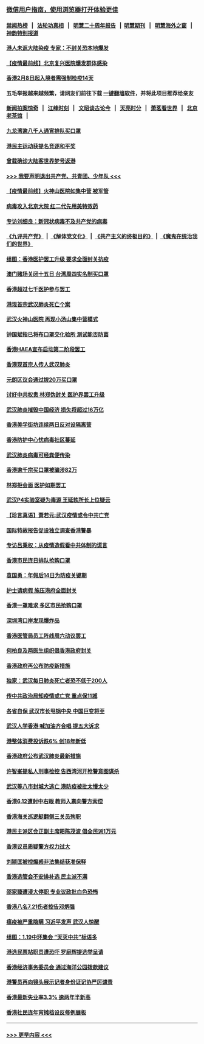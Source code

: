 ### [微信用户指南，使用浏览器打开体验更佳](https://github.com/gfw-breaker/banned-news1/blob/master/indexes/wechat-guide.md?t=0)
#### [禁闻热榜](热点新闻.md?t=0)  &nbsp;&nbsp;|&nbsp;&nbsp; [法轮功真相](https://github.com/gfw-breaker/truth/blob/master/README.md?t=0) &nbsp;&nbsp;|&nbsp;&nbsp; [明慧二十周年报告](https://github.com/gfw-breaker/mh-reports/blob/master/README.md?t=0) &nbsp;&nbsp;|&nbsp;&nbsp;[明慧期刊](https://github.com/gfw-breaker/mh-qikan) &nbsp;&nbsp;|&nbsp;&nbsp; [明慧海外之窗](https://github.com/gfw-breaker/mh-news/blob/master/README.md?t=0) &nbsp;&nbsp;|&nbsp;&nbsp; [神韵特别报道](https://github.com/gfw-breaker/mh-news/blob/master/shenyun.md?t=0)
#### [港人未返大陆染疫 专家：不封关恐本地爆发](../pages/nsc415/n11848021.md?t=02061702) 
#### [【疫情最前线】北京复兴医院爆发群体感染](../pages/nsc415/n11847626.md?t=02061702) 
#### [香港2月8日起入境者需强制检疫14天](../pages/nsc415/n11847658.md?t=02061702) 
#### 五毛举报越来越频繁，请网友们前往下载 [一键翻墙软件](https://github.com/gfw-breaker/ssr-accounts)，并将此项目推荐给亲友
#### [新闻拍案惊奇](https://github.com/gfw-breaker/banned-news1/blob/master/pages/link4.md) &nbsp;&nbsp;|&nbsp;&nbsp; [江峰时刻](https://github.com/gfw-breaker/banned-news1/blob/master/pages/link4.md) &nbsp;&nbsp;|&nbsp;&nbsp; [文昭谈古论今](https://github.com/gfw-breaker/banned-news1/blob/master/pages/link4.md) &nbsp;&nbsp;|&nbsp;&nbsp; [天亮时分](https://github.com/gfw-breaker/banned-news1/blob/master/pages/link4.md) &nbsp;&nbsp;|&nbsp;&nbsp; [萧茗看世界](https://github.com/gfw-breaker/banned-news1/blob/master/pages/link4.md) &nbsp;&nbsp;|&nbsp;&nbsp; [北京老茶馆](https://github.com/gfw-breaker/banned-news1/blob/master/pages/link4.md) &nbsp;&nbsp;|&nbsp;&nbsp; 
#### [九龙湾逾八千人通宵排队买口罩](../pages/nsc415/n11847647.md?t=02061702) 
#### [港民主运动获提名竞逐和平奖](../pages/nsc415/n11847633.md?t=02061702) 
#### [曾载确诊大陆客世界梦号返港](../pages/nsc415/n11847608.md?t=02061702) 
#### [>>> 我要声明退出共产党、共青团、少年队 <<<](https://github.com/begood0513/goodnews/blob/master/quit/letter.md) 
#### [【疫情最前线】火神山医院如集中营 被军管](../pages/nsc415/n11847524.md?t=02061702) 
#### [病毒攻入北京大院 红二代先用美特效药](../pages/nsc415/n11847427.md?t=02061702) 
#### [专访刘细良：新冠状病毒不及共产党的病毒](../pages/nsc415/n11847164.md?t=02061702) 
#### [《九评共产党》](https://github.com/begood0513/9ping.md/blob/master/README.md) &nbsp;|&nbsp; [《解体党文化》](../../../../jtdwh.md/blob/master/README.md)  &nbsp;|&nbsp; [《共产主义的终极目的》](../../../../gczydzjmd.md/blob/master/README.md) &nbsp;|&nbsp; [《魔鬼在统治我们的世界》](../../../../mgztzwmdsj.md/blob/master/README.md) 
#### [组图：香港医护罢工升级 要求全面封关抗疫](../pages/nsc415/n11844107.md?t=02061702) 
#### [澳门赌场关闭十五日 台湾周四实名制买口罩](../pages/nsc415/n11845083.md?t=02061702) 
#### [香港超过七千医护参与罢工](../pages/nsc415/n11845051.md?t=02061702) 
#### [港现首宗武汉肺炎死亡个案](../pages/nsc415/n11844998.md?t=02061702) 
#### [武汉火神山医院 再现小汤山集中营模式](../pages/nsc415/n11844763.md?t=02061702) 
#### [钟国斌指已将布口罩交化验所 测试能否防菌](../pages/nsc415/n11842783.md?t=02061702) 
#### [香港HAEA宣布启动第二阶段罢工](../pages/nsc415/n11842723.md?t=02061702) 
#### [香港现首宗人传人武汉肺炎](../pages/nsc415/n11842766.md?t=02061702) 
#### [元朗区议会通过拨20万买口罩](../pages/nsc415/n11842754.md?t=02061702) 
#### [讨好中共权贵 林郑伪封关 医护界罢工升级](../pages/nsc415/n11842359.md?t=02061702) 
#### [武汉肺炎摧毁中国经济 损失将超过16万亿](../pages/nsc415/n11839723.md?t=02061702) 
#### [香港美孚街坊连续两日反对设隔离营](../pages/nsc415/n11839962.md?t=02061702) 
#### [香港防护中心忧病毒社区蔓延](../pages/nsc415/n11839933.md?t=02061702) 
#### [武汉肺炎病毒可经粪便传染](../pages/nsc415/n11839939.md?t=02061702) 
#### [香港逾千宗买口罩被骗涉82万](../pages/nsc415/n11839914.md?t=02061702) 
#### [林郑拒会面 医护如期罢工](../pages/nsc415/n11839892.md?t=02061702) 
#### [武汉P4实验室疑为毒源 王延轶所长上位疑云](../pages/nsc415/n11835543.md?t=02061702) 
#### [【珍言真语】萧若元:武汉疫情或令中共亡党](../pages/nsc415/n11829394.md?t=02061702) 
#### [国际特赦报告促设独立调查香港警暴](../pages/nsc415/n11833845.md?t=02061702) 
#### [专访吕秉权：从疫情造假看中共体制的谎言](../pages/nsc415/n11833813.md?t=02061702) 
#### [香港市民连日排队抢购口罩](../pages/nsc415/n11833794.md?t=02061702) 
#### [袁国勇：年假后14日为防疫关键期](../pages/nsc415/n11831088.md?t=02061702) 
#### [护士请病假 施压港府全面封关](../pages/nsc415/n11831030.md?t=02061702) 
#### [香港一罩难求 多区市民抢购口罩](../pages/nsc415/n11831002.md?t=02061702) 
#### [深圳湾口岸发现爆炸品](../pages/nsc415/n11828802.md?t=02061702) 
#### [香港医管局员工阵线周六动议罢工](../pages/nsc415/n11828762.md?t=02061702) 
#### [何柏良及两医生组织倡香港政府封关](../pages/nsc415/n11828749.md?t=02061702) 
#### [香港政府再公布防疫新措施](../pages/nsc415/n11828716.md?t=02061702) 
#### [独家：武汉每日肺炎死亡者恐不低于200人](../pages/nsc415/n11828240.md?t=02061702) 
#### [传中共政治局知疫情或亡党 重点保11城](../pages/nsc415/n11828145.md?t=02061702) 
#### [各省自保 武汉市长甩锅中央 中国巨变将至](../pages/nsc415/n11828021.md?t=02061702) 
#### [武汉人学香港 喊加油齐合唱 提五大诉求](../pages/nsc415/n11827046.md?t=02061702) 
#### [港整体消费投诉跌6% 创18年新低](../pages/nsc415/n11817280.md?t=02061702) 
#### [香港政府公布武汉肺炎最新措施](../pages/nsc415/n11817152.md?t=02061702) 
#### [许智峯提私人刑事检控 告西湾河开枪警意图谋杀](../pages/nsc415/n11817132.md?t=02061702) 
#### [武汉等八市封城大逃亡 港防疫被批太慢太少](../pages/nsc415/n11817058.md?t=02061702) 
#### [香港6.12遭射中右眼 教师入禀向警方索偿](../pages/nsc415/n11814678.md?t=02061702) 
#### [香港海关巡逻艇翻侧三关员殉职](../pages/nsc415/n11814604.md?t=02061702) 
#### [港民主派区会正副主席晤陈茂波 倡全民派1万元](../pages/nsc415/n11814582.md?t=02061702) 
#### [香港议员质疑警方权力过大](../pages/nsc415/n11814560.md?t=02061702) 
#### [刘颕匡被控煽惑非法集结获准保释](../pages/nsc415/n11811727.md?t=02061702) 
#### [香港选管会不安排补选 民主派不满](../pages/nsc415/n11811691.md?t=02061702) 
#### [邵家臻遭浸大停职 专业议政批白色恐怖](../pages/nsc415/n11811670.md?t=02061702) 
#### [香港八名7.21伤者控告邓炳强](../pages/nsc415/n11811623.md?t=02061702) 
#### [瘟疫被严重隐瞒 习近平发声 武汉人惊醒](../pages/nsc415/n11811186.md?t=02061702) 
#### [组图：1.19中环集会 “天灭中共”标语多](../pages/nsc415/n11809514.md?t=02061702) 
#### [港选民票站职员遭恐吓 罗庭辉提选举呈请](../pages/nsc415/n11808914.md?t=02061702) 
#### [香港经济事务委员会 通过海洋公园拨款建议](../pages/nsc415/n11808906.md?t=02061702) 
#### [港警员再向镜头展示记者身份证记协严厉谴责](../pages/nsc415/n11808888.md?t=02061702) 
#### [香港最新失业率3.3% 逾两年半新高](../pages/nsc415/n11808887.md?t=02061702) 
#### [香港社民连年宵摊档设反修例展板](../pages/nsc415/n11808857.md?t=02061702) 

----
#### [ >>> 更早内容 <<< ](../indexes/nsc415-earlier.md)
